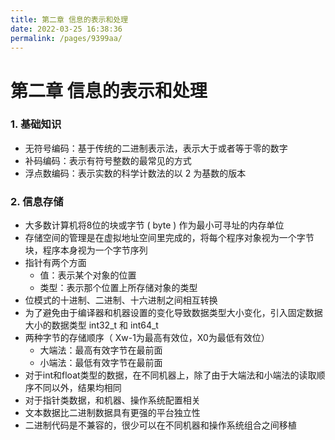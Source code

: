 ```yaml
---
title: 第二章 信息的表示和处理
date: 2022-03-25 16:38:36
permalink: /pages/9399aa/
---
```

# 第二章 信息的表示和处理



### 1. 基础知识

- 无符号编码：基于传统的二进制表示法，表示大于或者等于零的数字
- 补码编码：表示有符号整数的最常见的方式
- 浮点数编码：表示实数的科学计数法的以 2 为基数的版本



### 2. 信息存储

- 大多数计算机将8位的块或字节 ( byte ) 作为最小可寻址的内存单位
- 存储空间的管理是在虚拟地址空间里完成的，将每个程序对象视为一个字节块，程序本身视为一个字节序列
- 指针有两个方面
  - 值：表示某个对象的位置
  - 类型：表示那个位置上所存储对象的类型
- 位模式的十进制、二进制、十六进制之间相互转换
- 为了避免由于编译器和机器设置的变化导致数据类型大小变化，引入固定数据大小的数据类型 int32_t 和 int64_t
- 两种字节的存储顺序（ Xw-1为最高有效位，X0为最低有效位）
  - 大端法：最高有效字节在最前面
  - 小端法：最低有效字节在最前面
- 对于int和float类型的数据，在不同机器上，除了由于大端法和小端法的读取顺序不同以外，结果均相同
- 对于指针类数据，和机器、操作系统配置相关
- 文本数据比二进制数据具有更强的平台独立性
- 二进制代码是不兼容的，很少可以在不同机器和操作系统组合之间移植